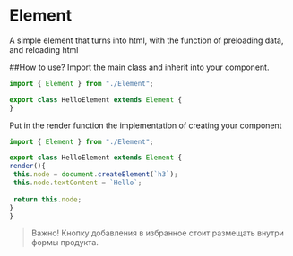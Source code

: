 # Element
 A simple element that turns into html, with the function of preloading data, and reloading html

##How to use?
Import the main class and inherit into your component.

```js
import { Element } from "./Element";

export class HelloElement extends Element {
}
```

Put in the render function the implementation of creating your component

```js
import { Element } from "./Element";

export class HelloElement extends Element {
render(){
 this.node = document.createElement(`h3`);
 this.node.textContent = `Hello`;
 
 return this.node;
}
}
```
> Важно! Кнопку добавления в избранное стоит размещать внутри формы продукта.
